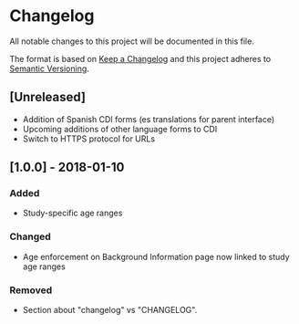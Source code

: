 # Changelog
All notable changes to this project will be documented in this file.

The format is based on [Keep a Changelog](http://keepachangelog.com/en/1.0.0/)
and this project adheres to [Semantic Versioning](http://semver.org/spec/v2.0.0.html).

## [Unreleased]
- Addition of Spanish CDI forms (es translations for parent interface)
- Upcoming additions of other language forms to CDI
- Switch to HTTPS protocol for URLs

## [1.0.0] - 2018-01-10
### Added
- Study-specific age ranges

### Changed
- Age enforcement on Background Information page now linked to study age ranges

### Removed
- Section about "changelog" vs "CHANGELOG".

